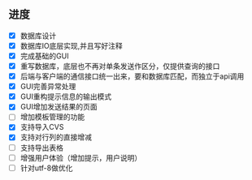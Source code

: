 ## 进度

- [x] 数据库设计
- [x] 数据库IO底层实现,并且写好注释
- [x] 完成基础的GUI
- [x] 重写数据库，底层也不再对单条发送作区分，仅提供查询的接口
- [x] 后端与客户端的通信接口统一出来，要和数据库匹配，而独立于api调用
- [x] GUI完善异常处理
- [x] GUI重构提示信息的输出模式
- [x] GUI增加发送结果的页面
- [ ] 增加模板管理的功能
- [x] 支持导入CVS
- [x] 支持对行列的直接增减
- [ ] 支持导出表格
- [ ] 增强用户体验（增加提示，用户说明）
- [ ] 针对utf-8做优化